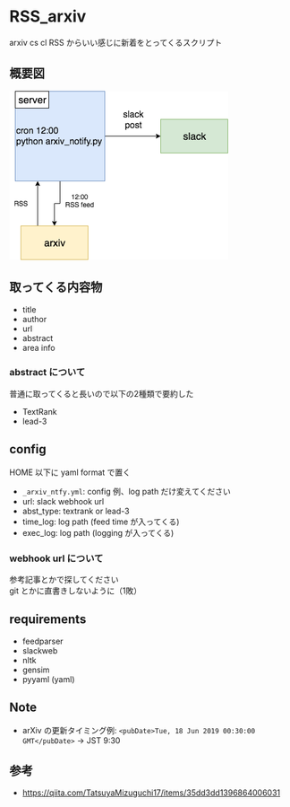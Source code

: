 # RSS_arxiv
arxiv cs cl RSS からいい感じに新着をとってくるスクリプト

## 概要図
![fig](./image/fig.png)

## 取ってくる内容物
- title
- author
- url
- abstract
- area info

### abstract について
普通に取ってくると長いので以下の2種類で要約した
- TextRank
- lead-3

## config
HOME 以下に yaml format で置く  
- `_arxiv_ntfy.yml`: config 例、log path だけ変えてください
- url: slack webhook url
- abst\_type: textrank or lead-3
- time\_log: log path (feed time が入ってくる)
- exec\_log: log path (logging が入ってくる)

### webhook url について
参考記事とかで探してください  
git とかに直書きしないように（1敗）

## requirements
- feedparser
- slackweb
- nltk
- gensim
- pyyaml (yaml)

## Note
- arXiv の更新タイミング例: 
`<pubDate>Tue, 18 Jun 2019 00:30:00 GMT</pubDate>` -> JST 9:30

## 参考
- https://qiita.com/TatsuyaMizuguchi17/items/35dd3dd1396864006031
